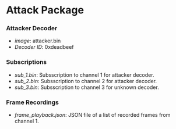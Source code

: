 # Attack Package
### Attacker Decoder
 - *image*: attacker.bin
 - *Decoder ID*: 0xdeadbeef

### Subscriptions
 - *sub_1.bin*: Subsscription to channel 1 for attacker decoder.
 - *sub_2.bin*: Subsscription to channel 2 for attacker decoder. 
 - *sub_3.bin*: Subsscription to channel 3 for unknown decoder.

### Frame Recordings
 - *frame_playback.json*: JSON file of a list of recorded frames from channel 1.